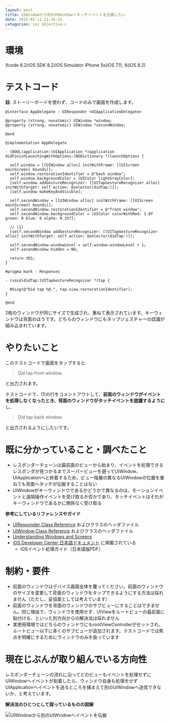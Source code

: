 ```yaml
---
layout: post
title: UIWindowから別のUIWindowへタッチイベントを伝搬したい
date: 2015-03-11 21:34:33
categories: ios objective-c
---
```

<!-- {% raw %} -->
<h1>環境</h1>

<p>Xcode 6.2/iOS SDK 8.2/iOS Simulator iPhone 5s(iOS 7.1), 6(iOS 8.2)</p>

<h1>テストコード</h1>

<p><strong>註</strong>: ストーリーボードを使わず、コードのみで画面を作成します。</p>

<pre><code>@interface AppDelegate : UIResponder &lt;UIApplicationDelegate&gt;

@property (strong, nonatomic) UIWindow *window;
@property (strong, nonatomic) UIWindow *secondWindow;

@end

@implementation AppDelegate

- (BOOL)application:(UIApplication *)application didFinishLaunchingWithOptions:(NSDictionary *)launchOptions {

  self.window = [[UIWindow alloc] initWithFrame: [[UIScreen mainScreen] bounds]];
  self.window.restorationIdentifier = @"back window";
  self.window.backgroundColor = [UIColor lightGrayColor];
  [self.window addGestureRecognizer: [[UITapGestureRecognizer alloc] initWithTarget: self action: @selector(didTap:)]];
  [self.window makeKeyAndVisible];

  self.secondWindow = [[UIWindow alloc] initWithFrame: [[UIScreen mainScreen] bounds]];
  self.secondWindow.restorationIdentifier = @"front window";
  self.secondWindow.backgroundColor = [UIColor colorWithRed: 1.0f green: 0 blue: 0 alpha: 0.25f];

  // (1)
  [self.secondWindow addGestureRecognizer: [[UITapGestureRecognizer alloc] initWithTarget: self action: @selector(didTap:)]];

  self.secondWindow.windowLevel = self.window.windowLevel + 1;
  self.secondWindow.hidden = NO;

  return YES;
}

#pragma mark - Responses

- (void)didTap:(UITapGestureRecognizer *)tap {

  NSLog(@"Did tap %@.", tap.view.restorationIdentifier);
}

@end
</code></pre>

<p>2枚のウィンドウが同じサイズで生成され、重ねて表示されています。キーウィンドウは背面のほうです。どちらのウィンドウにもタップジェスチャーの認識が組み込まれています。</p>

<h1>やりたいこと</h1>

<p>このテストコードで画面をタップすると</p>

<blockquote>
  <p>Did tap front window.</p>
</blockquote>

<p>と出力されます。</p>

<p>テストコードで、(1)の行をコメントアウトして、<strong>前面のウィンドウがイベントを処理しなくなったとき、背面のウィンドウがタッチイベントを認識するように</strong> し、</p>

<blockquote>
  <p>Did tap back window.</p>
</blockquote>

<p>と出力されるようにしたいです。</p>

<h1>既に分かっていること・調べたこと</h1>

<ul>
<li>レスポンダーチェーンは最前面のビューから始まり、イベントを処理できるレスポンダが見つかるまでスーパービューを遡ってUIWindow、UIApplicationへと終着するため、ビュー階層の異なるUIWindowの位置を重ねても背面へタッチが伝搬することはない</li>
<li>UIWindowがキーウィンドウであるかどうかで異なるのは、モーションイベントと遠隔操作イベントを受け取るか否かであり、タッチイベントはそれがキーウィンドウであるかに関係なく受け取る</li>
</ul>

<p><strong>参考にしているリファレンスやガイド</strong></p>

<ul>
<li><a href="https://developer.apple.com/library/prerelease/ios/documentation/UIKit/Reference/UIResponder_Class/index.html" rel="nofollow noreferrer">UIResponder Class Reference</a> およびクラスのヘッダファイル</li>
<li><a href="https://developer.apple.com/library/prerelease/ios/documentation/UIKit/Reference/UIWindow_Class/index.html" rel="nofollow noreferrer">UIWindow Class Reference</a> およびクラスのヘッダファイル</li>
<li><a href="https://developer.apple.com/library/prerelease/ios/documentation/WindowsViews/Conceptual/WindowAndScreenGuide/WindowScreenRolesinApp/WindowScreenRolesinApp.html" rel="nofollow noreferrer">Understanding Windows and Screens</a></li>
<li><a href="https://developer.apple.com/jp/documentation/" rel="nofollow noreferrer">iOS Developer Center 日本語ドキュメント</a> に掲載されている

<ul>
<li>iOSイベント処理ガイド（日本語版PDF）</li>
</ul></li>
</ul>

<h1>制約・要件</h1>

<ul>
<li>前面のウィンドウはデバイス画面全体を覆ってください。前面のウィンドウのサイズを変更して背面のウィンドウをタップできるようにする方法は採れません（ただし、妥協案としては考えています）</li>
<li>前面のウィンドウを背面のウィンドウのサブビューにすることはできません。同じ理由で、ウィンドウを使用せず、UIViewをルートビューの最前面に貼付ける、といった別方向からの解決法は採れません</li>
<li>実使用環境ではどちらのウィンドウにもrootViewControllerがセットされ、ルートビュー以下に多くのサブビューが追加されます。テストコードでは焦点を明確にするためにウィンドウのみを扱っています</li>
</ul>

<h1>現在じぶんが取り組んでいる方向性</h1>

<p>レスポンダーチェーンの流れに沿ってどのビューもイベントを処理せずにUIWindowへイベントが到着したら、ウィンドウ自身も処理をせずUIApplicationへイベントを送るところを捕まえて別のUIWindowへ送信できないか、と考えています。</p>

<p><strong>解決法のひとつとして探っているものの図解</strong></p>

<p><img src="https://i.stack.imgur.com/hiw6q.png" alt="UIWindowから別のUIWindowへイベントを伝搬"></p>
<!-- {% endraw %} -->
